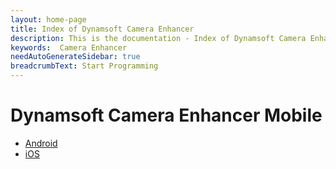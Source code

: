 ```yaml
---
layout: home-page
title: Index of Dynamsoft Camera Enhancer
description: This is the documentation - Index of Dynamsoft Camera Enhancer.
keywords:  Camera Enhancer
needAutoGenerateSidebar: true
breadcrumbText: Start Programming
---
```


# Dynamsoft Camera Enhancer Mobile

- [Android]({{site.android}})
- [iOS]({{site.ios}})
